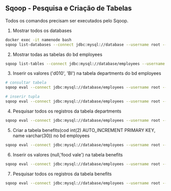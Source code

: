 ## Sqoop -  Pesquisa e Criação de Tabelas

Todos os comandos precisam ser executados pelo Sqoop.

1. Mostrar todos os databases
```bash
docker exec -it namenode bash
sqoop list-databases --connect jdbc:mysql://database --username root --password secret
```

2. Mostrar todas as tabelas do bd employees
```bash
sqoop list-tables --connect jdbc:mysql://database/employees --username root --password secret
```

3. Inserir os valores ('d010', 'BI') na tabela departments do bd employees
```bash
# consultar tabela
sqoop eval --connect jdbc:mysql://database/employees --username root --password secret --query "select * from departments"

# inserir tupla
sqoop eval --connect jdbc:mysql://database/employees --username root --password secret --query "insert into departments values ('d010', 'BI')"
```

4. Pesquisar todos os registros da tabela departments
```bash
sqoop eval --connect jdbc:mysql://database/employees --username root --password secret --query "select * from departments"
```

5. Criar a tabela benefits(cod int(2)  AUTO_INCREMENT PRIMARY KEY, name varchar(30)) no bd employees
```bash
sqoop eval --connect jdbc:mysql://database/employees --username root --password secret --query "create table benefits(cod int(2)  AUTO_INCREMENT PRIMARY KEY, name varchar(30))"
```

6. Inserir os valores (null,'food vale') na tabela benefits
```bash
sqoop eval --connect jdbc:mysql://database/employees --username root --password secret --query "insert into benefits values (null,'food vale')"
```

7. Pesquisar todos os registros da tabela benefits
```bash
sqoop eval --connect jdbc:mysql://database/employees --username root --password secret --query "select * from benefits"
```
